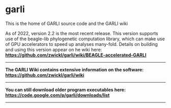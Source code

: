 # garli
This is the home of GARLI source code and the GARLI wiki

As of 2022, version 2.2 is the most recent release.
This version supports use of the beagle-lib phylogenetic computation library, which can make use of GPU accelerators to speed up analyses many-fold.  Details on building and using this version appear on he wiki here: 
**https://github.com/zwickl/garli/wiki/BEAGLE-accelerated-GARLI**

***
**The GARLI Wiki contains extensive information on the software:**  
**https://github.com/zwickl/garli/wiki**
***

**You can still download older program executables here:**  
**https://code.google.com/p/garli/downloads/list**
***





